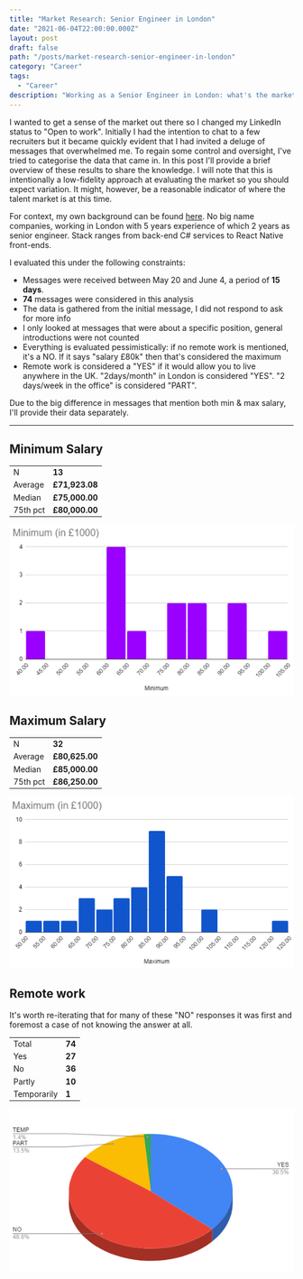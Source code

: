 ```yaml
---
title: "Market Research: Senior Engineer in London"
date: "2021-06-04T22:00:00.000Z"
layout: post
draft: false
path: "/posts/market-research-senior-engineer-in-london"
category: "Career"
tags:
  - "Career"
description: "Working as a Senior Engineer in London: what's the market rate?"
---
```


I wanted to get a sense of the market out there so I changed my LinkedIn status to "Open to work". Initially I had the intention to chat to a few recruiters but it became quickly evident that I had invited a deluge of messages that overwhelmed me. To regain some control and oversight, I've tried to categorise the data that came in. In this post I'll provide a brief overview of these results to share the knowledge. I will note that this is intentionally a low-fidelity approach at evaluating the market so you should expect variation. It might, however, be a reasonable indicator of where the talent market is at this time.

For context, my own background can be found [here](https://www.linkedin.com/in/vannevelj/). No big name companies, working in London with 5 years experience of which 2 years as senior engineer. Stack ranges from back-end C# services to React Native front-ends.

I evaluated this under the following constraints:
* Messages were received between May 20 and June 4, a period of **15 days**.
* **74** messages were considered in this analysis
* The data is gathered from the initial message, I did not respond to ask for more info
* I only looked at messages that were about a specific position, general introductions were not counted
* Everything is evaluated pessimistically: if no remote work is mentioned, it's a NO. If it says "salary £80k" then that's considered the maximum
* Remote work is considered a "YES" if it would allow you to live anywhere in the UK. "2days/month" in London is considered "YES". "2 days/week in the office" is considered "PART".

Due to the big difference in messages that mention both min & max salary, I'll provide their data separately.

---

## Minimum Salary
|       |  |
| ----------- | ----------- |
| N      | **13**      |
| Average   | **£71,923.08**        |
| Median   | **£75,000.00**        |
| 75th pct   | **£80,000.00**        |

![Distribution of minimum salary](./minimum.PNG)

## Maximum Salary
|       |  |
| ----------- | ----------- |
| N      | **32**       |
| Average   | **£80,625.00**        |
| Median   | **£85,000.00**        |
| 75th pct   | **£86,250.00**        |

![Distribution of minimum salary](./maximum.PNG)

## Remote work

It's worth re-iterating that for many of these "NO" responses it was first and foremost a case of not knowing the answer at all.

|       |  |
| ----------- | ----------- |
| Total      | **74**       |
| Yes   | **27**        |
| No   | **36**        |
| Partly   | **10**        |
| Temporarily   | **1**        |

![Distribution of minimum salary](./remote.PNG)